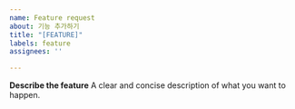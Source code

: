 ```yaml
---
name: Feature request
about: 기능 추가하기
title: "[FEATURE]"
labels: feature
assignees: ''

---
```


**Describe the feature**
A clear and concise description of what you want to happen.
